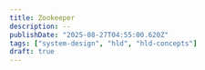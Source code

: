 ```yaml
---
title: Zookeeper
description: --
publishDate: "2025-08-27T04:55:00.620Z"
tags: ["system-design", "hld", "hld-concepts"]
draft: true
---
```

